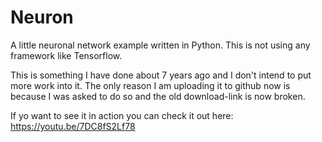 # Neuron
A little neuronal network example written in Python.
This is not using any framework like Tensorflow.

This is something I have done about 7 years ago and I don't intend to put more work into it.
The only reason I am uploading it to github now is because I was asked to do so and the old download-link is now broken.

If yo want to see it in action you can check it out here: https://youtu.be/7DC8fS2Lf78
